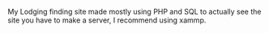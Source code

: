 My Lodging finding site made mostly using PHP and SQL
to actually see the site you have to make a server, I recommend using xammp.
